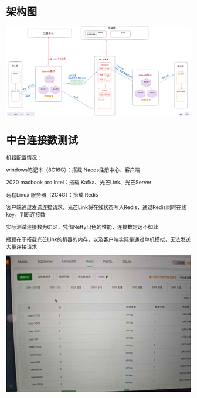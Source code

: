 # 架构图
![img.png](img.png)

# 中台连接数测试
机器配置情况：

windows笔记本（8C16G）：搭载 Nacos注册中心、客户端

2020 macbook pro Intel：搭载 Kafka、光芒Link、光芒Server

远程Linux 服务器（2C4G）：搭载 Redis

客户端通过发送连接请求，光芒Link将在线状态写入Redis，通过Redis同时在线key，判断连接数

实际测试连接数为6161，凭借Netty出色的性能，连接数定远不如此

瓶颈在于搭载光芒Link的机器的内存，以及客户端实际是通过单机模拟，无法发送大量连接请求

![img_1.png](img_1.png)